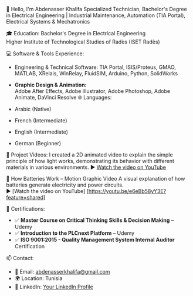 👋 Hello, I'm Abdenasser Khalifa
Specialized Technician,
Bachelor's Degree in Electrical Engineering | Industrial Maintenance,
Automation (TIA Portal), Electrical Systems & Mechatronics



 🎓 Education:
Bachelor's Degree in Electrical Engineering  
  Higher Institute of Technological Studies of Radès (ISET Radès)


💻 Software & Tools Experience:

- Engineering & Technical Software: 
  TIA Portal, ISIS/Proteus, GMAO, MATLAB, XRelais, WinRelay, FluidSIM, Arduino, Python, SolidWorks

- **Graphic Design & Animation:**  
  Adobe After Effects, Adobe Illustrator, Adobe Photoshop, Adobe Animate, DaVinci Resolve
 🌐 Languages:
- Arabic (Native)
- French (Intermediate)
- English (Intermediate)
- German (Beginner)

🎥 Project Videos:
I created a 2D animated video to explain the simple principle of how light works, demonstrating its behavior with different materials in various environments.
▶️ [Watch the video on YouTube]([https://www.youtube.com/watch?v=YourVideoID](https://youtu.be/M9du1OaK26g?feature=shared))

🔋 How Batteries Work – Motion Graphic Video 
  A visual explanation of how batteries generate electricity and power circuits.  
  ▶️ [Watch the video on YouTube] [https://youtu.be/e6eBb58yY3E?feature=shared]

📜 Certifications:
- ✅ **Master Course on Critical Thinking Skills & Decision Making** – Udemy
- ✅ **Introduction to the PLCnext Platform** – Udemy
- ✅ **ISO 9001:2015 - Quality Management System Internal Auditor** Certification



 📫 Contact:
- 📧 Email: abdenasserkhalifa@gmail.com
- 🌍 Location: Tunisia
- 🔗 LinkedIn: [Your LinkedIn Profile]([https://www.linkedin.com/in/your-profile](https://www.linkedin.com/in/abdenasser-khalifa-05399625b/))

